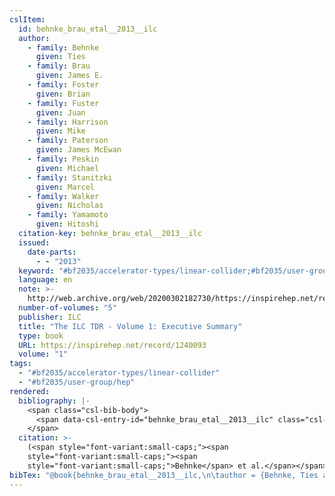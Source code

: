 ```yaml
---
cslItem:
  id: behnke_brau_etal__2013__ilc
  author:
    - family: Behnke
      given: Ties
    - family: Brau
      given: James E.
    - family: Foster
      given: Brian
    - family: Fuster
      given: Juan
    - family: Harrison
      given: Mike
    - family: Paterson
      given: James McEwan
    - family: Peskin
      given: Michael
    - family: Stanitzki
      given: Marcel
    - family: Walker
      given: Nicholas
    - family: Yamamoto
      given: Hitoshi
  citation-key: behnke_brau_etal__2013__ilc
  issued:
    date-parts:
      - - "2013"
  keyword: "#bf2035/accelerator-types/linear-collider;#bf2035/user-group/hep"
  language: en
  note: >-
    http://web.archive.org/web/20200302182730/https://inspirehep.net/record/1240093
  number-of-volumes: "5"
  publisher: ILC
  title: "The ILC TDR - Volume 1: Executive Summary"
  type: book
  URL: https://inspirehep.net/record/1240093
  volume: "1"
tags:
  - "#bf2035/accelerator-types/linear-collider"
  - "#bf2035/user-group/hep"
rendered:
  bibliography: |-
    <span class="csl-bib-body">
      <span data-csl-entry-id="behnke_brau_etal__2013__ilc" class="csl-entry"><span class='author-bib'>Behnke, Brau, J. E., Foster, B., et al.</span>. <span class='date-bib'>(2013)</span>. <span class='title'><i><b><span style="font-style:normal;">The ILC TDR - Volume 1: Executive Summary</span></b></i></span> (Bd. 1). ILC. <span class='URL'><a href='https://inspirehep.net/record/1240093'>LINK</a></span></span>
    </span>
  citation: >-
    (<span style="font-variant:small-caps;"><span
    style="font-variant:small-caps;"><span
    style="font-variant:small-caps;">Behnke</span> et al.</span></span>, 2013)
bibTex: "@book{behnke_brau_etal__2013__ilc,\n\tauthor = {Behnke, Ties and Brau, James E. and Foster, Brian and Fuster, Juan and Harrison, Mike and Paterson, James McEwan and Peskin, Michael and Stanitzki, Marcel and Walker, Nicholas and Yamamoto, Hitoshi},\n\tyear = {2013},\n\tnote = {http://web.archive.org/web/20200302182730/https://inspirehep.net/record/1240093},\n\tpublisher = {ILC},\n\ttitle = {The {ILC} {TDR} - {Volume} 1: Executive {Summary}},\n\tvolume = {1},\n}\n\n"
---
```

